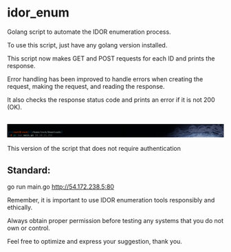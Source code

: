 # idor_enum

Golang script to automate the IDOR enumeration process.

To use this script, just have any golang version installed.

This script now makes GET and POST requests for each ID and prints the response. 

Error handling has been improved to handle errors when creating the request, making the request, and reading the response. 

It also checks the response status code and prints an error if it is not 200 (OK).

<div align="center">
  <br/>
  <img src="https://github.com/washingtonP1974/idor_enum/blob/main/1.png" alt="1">
</div>


This version of the script that does not require authentication
 
##   Standard:

go run main.go http://54.172.238.5:80 



Remember, it is important to use IDOR enumeration tools responsibly and ethically. 

Always obtain proper permission before testing any systems that you do not own or control.

Feel free to optimize and express your suggestion, thank you.

